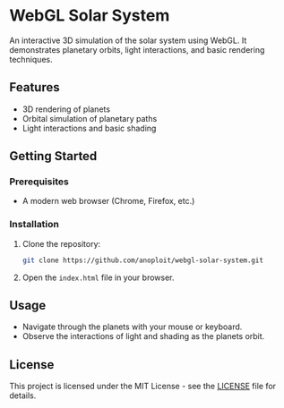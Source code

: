 # WebGL Solar System

An interactive 3D simulation of the solar system using WebGL. It demonstrates planetary orbits, light interactions, and basic rendering techniques. 

## Features

- 3D rendering of planets
- Orbital simulation of planetary paths
- Light interactions and basic shading

## Getting Started

### Prerequisites
- A modern web browser (Chrome, Firefox, etc.)

### Installation

1. Clone the repository:
   ```bash
   git clone https://github.com/anoploit/webgl-solar-system.git
   ```

2. Open the `index.html` file in your browser.

## Usage

- Navigate through the planets with your mouse or keyboard.
- Observe the interactions of light and shading as the planets orbit.

## License

This project is licensed under the MIT License - see the [LICENSE](LICENSE) file for details.
